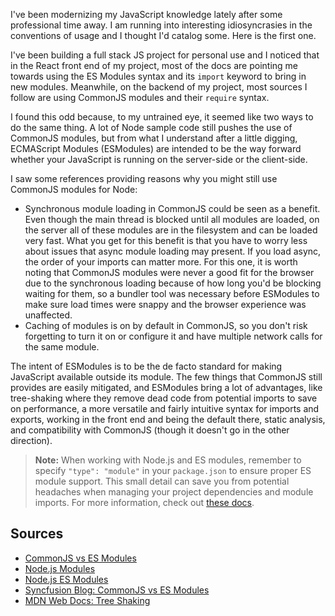 I've been modernizing my JavaScript knowledge lately after some professional time away. I am running into interesting idiosyncrasies in the conventions of usage and I thought I'd catalog some. Here is the first one.

I've been building a full stack JS project for personal use and I noticed that in the React front end of my project, most of the docs are pointing me towards using the ES Modules syntax and its `import` keyword to bring in new modules. Meanwhile, on the backend of my project, most sources I follow are using CommonJS modules and their `require` syntax.

I found this odd because, to my untrained eye, it seemed like two ways to do the same thing. A lot of Node sample code still pushes the use of CommonJS modules, but from what I understand after a little digging, ECMAScript Modules (ESModules) are intended to be the way forward whether your JavaScript is running on the server-side or the client-side.

I saw some references providing reasons why you might still use CommonJS modules for Node:
- Synchronous module loading in CommonJS could be seen as a benefit. Even though the main thread is blocked until all modules are loaded, on the server all of these modules are in the filesystem and can be loaded very fast. What you get for this benefit is that you have to worry less about issues that async module loading may present. If you load async, the order of your imports can matter more. For this one, it is worth noting that CommonJS modules were never a good fit for the browser due to the synchronous loading because of how long you'd be blocking waiting for them, so a bundler tool was necessary before ESModules to make sure load times were snappy and the browser experience was unaffected.
- Caching of modules is on by default in CommonJS, so you don't risk forgetting to turn it on or configure it and have multiple network calls for the same module.

The intent of ESModules is to be the de facto standard for making JavaScript available outside its module. The few things that CommonJS still provides are easily mitigated, and ESModules bring a lot of advantages, like tree-shaking where they remove dead code from potential imports to save on performance, a more versatile and fairly intuitive syntax for imports and exports, working in the front end and being the default there, static analysis, and compatibility with CommonJS (though it doesn't go in the other direction).


> **Note:** When working with Node.js and ES modules, remember to specify `"type": "module"` in your `package.json` to ensure proper ES module support. This small detail can save you from potential headaches when managing your project dependencies and module imports. For more information, check out [these docs](https://nodejs.org/docs/latest-v13.x/api/esm.html#esm_enabling).

## Sources

- [CommonJS vs ES Modules](https://betterstack.com/community/guides/scaling-nodejs/commonjs-vs-esm/)
- [Node.js Modules](https://nodejs.org/api/modules.html)
- [Node.js ES Modules](https://nodejs.org/api/esm.html)
- [Syncfusion Blog: CommonJS vs ES Modules](https://www.syncfusion.com/blogs/post/js-commonjs-vs-es-modules)
- [MDN Web Docs: Tree Shaking](https://developer.mozilla.org/en-US/docs/Glossary/Tree_shaking)
